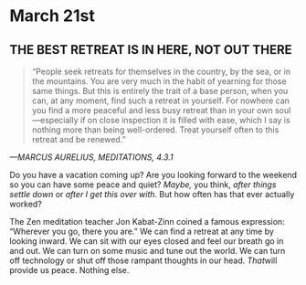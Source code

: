 # March 21st
## THE BEST RETREAT IS IN HERE, NOT OUT THERE

> “People seek retreats for themselves in the country, by the sea, or in the mountains. You are very much in the habit of yearning for those same things. But this is entirely the trait of a base person, when you can, at any moment, find such a retreat in yourself. For nowhere can you find a more peaceful and less busy retreat than in your own soul—especially if on close inspection it is filled with ease, which I say is nothing more than being well-ordered. Treat yourself often to this retreat and be renewed.”

*—MARCUS AURELIUS, MEDITATIONS, 4.3.1*

Do you have a vacation coming up? Are you looking forward to the weekend so you can have some peace and quiet? *Maybe,* you think, *after things settle down* or *after I get this over with*. But how often has that ever actually worked?

The Zen meditation teacher Jon Kabat-Zinn coined a famous expression: “Wherever you go, there you are.” We can find a retreat at any time by looking inward. We can sit with our eyes closed and feel our breath go in and out. We can turn on some music and tune out the world. We can turn off technology or shut off those rampant thoughts in our head. *That*will provide us peace. Nothing else.

